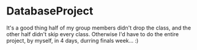 # DatabaseProject
It's a good thing half of my group members didn't drop the class, and the other half didn't skip every class.
Otherwise I'd have to do the entire project, by myself, in 4 days, durring finals week... :)
